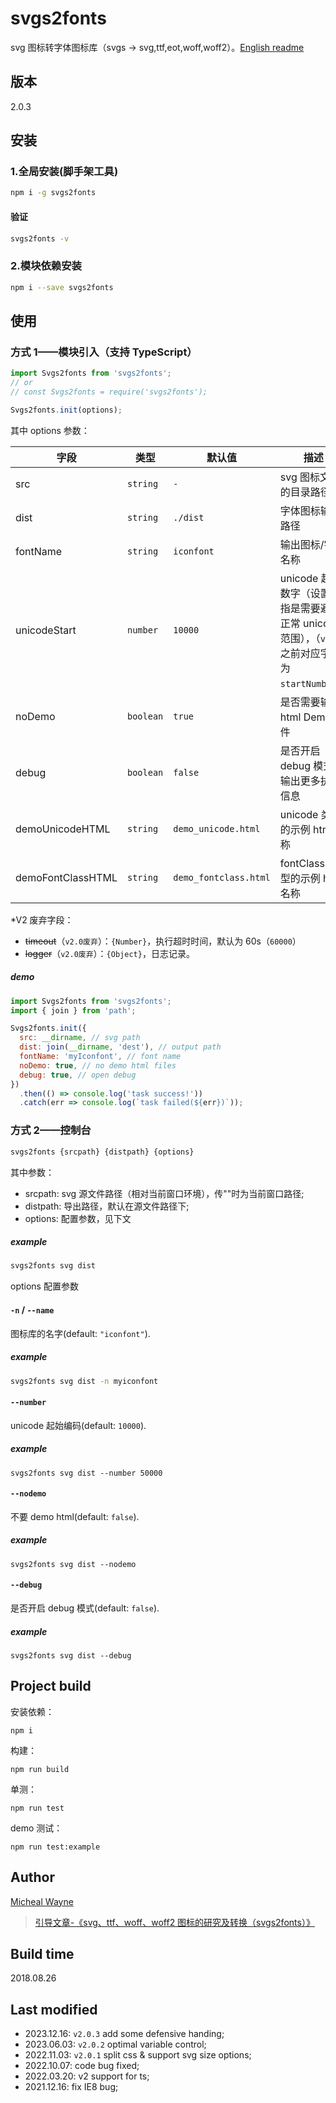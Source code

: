 # svgs2fonts

svg 图标转字体图标库（svgs -> svg,ttf,eot,woff,woff2）。[English readme](./README-en.md)

## 版本

2.0.3

## 安装

### 1.全局安装(脚手架工具)

```sh
npm i -g svgs2fonts
```

#### 验证

```sh
svgs2fonts -v
```

### 2.模块依赖安装

```sh
npm i --save svgs2fonts
```

## 使用

### 方式 1——模块引入（支持 TypeScript）

```js
import Svgs2fonts from 'svgs2fonts';
// or
// const Svgs2fonts = require('svgs2fonts');

Svgs2fonts.init(options);
```

其中 options 参数：

| 字段              | 类型      | 默认值                | 描述                                                                                           |
| ----------------- | --------- | --------------------- | ---------------------------------------------------------------------------------------------- |
| src               | `string`  | `-`                   | svg 图标文件的目录路径                                                                         |
| dist              | `string`  | `./dist`              | 字体图标输出路径                                                                               |
| fontName          | `string`  | `iconfont`            | 输出图标/字体名称                                                                              |
| unicodeStart      | `number`  | `10000`               | unicode 起始数字（设置此指是需要避开正常 unicode 范围），（`v2.0`之前对应字段为`startNumber`） |
| noDemo            | `boolean` | `true`                | 是否需要输出 html Demo 文件                                                                    |
| debug             | `boolean` | `false`               | 是否开启 debug 模式以输出更多执行信息                                                          |
| demoUnicodeHTML   | `string`  | `demo_unicode.html`   | unicode 类型的示例 html 名称                                                                   |
| demoFontClassHTML | `string`  | `demo_fontclass.html` | fontClass 类型的示例 html 名称                                                                 |

\*V2 废弃字段：

- ~~timeout~~（`v2.0废弃`）：`{Number}`，执行超时时间，默认为 60s（`60000`）
- ~~logger~~（`v2.0废弃`）：`{Object}`，日志记录。

##### demo

```js
import Svgs2fonts from 'svgs2fonts';
import { join } from 'path';

Svgs2fonts.init({
  src: __dirname, // svg path
  dist: join(__dirname, 'dest'), // output path
  fontName: 'myIconfont', // font name
  noDemo: true, // no demo html files
  debug: true, // open debug
})
  .then(() => console.log('task success!'))
  .catch(err => console.log(`task failed(${err})`));
```

### 方式 2——控制台

```sh
svgs2fonts {srcpath} {distpath} {options}
```

其中参数：

- srcpath: svg 源文件路径（相对当前窗口环境），传""时为当前窗口路径;
- distpath: 导出路径，默认在源文件路径下;
- options: 配置参数，见下文

##### example

```sh
svgs2fonts svg dist
```

options 配置参数

#### `-n` / `--name`

图标库的名字(default: `"iconfont"`).

##### example

```sh
svgs2fonts svg dist -n myiconfont
```

#### `--number`

unicode 起始编码(default: `10000`).

##### example

```
svgs2fonts svg dist --number 50000
```

#### `--nodemo`

不要 demo html(default: `false`).

##### example

```
svgs2fonts svg dist --nodemo
```

#### `--debug`

是否开启 debug 模式(default: `false`).

##### example

```
svgs2fonts svg dist --debug
```

## Project build

安装依赖：

```
npm i
```

构建：

```
npm run build
```

单测：

```
npm run test
```

demo 测试：

```
npm run test:example
```

## Author

[Micheal Wayne](mailto:michealwayne@163.com)

> [引导文章-《svg、ttf、woff、woff2 图标的研究及转换（svgs2fonts）》](http://blog.michealwayne.cn/2018/07/26/notes/%E3%80%90%E7%AC%94%E8%AE%B0%E3%80%91%E7%94%B1iconfont%E5%BC%95%E8%B5%B7%E7%9A%84svg%E3%80%81ttf%E3%80%81woff%E3%80%81woff2%E5%9B%BE%E6%A0%87%E7%9A%84%E7%A0%94%E7%A9%B6%E5%8F%8A%E5%85%B6%E8%BD%AC%E6%8D%A2/)

## Build time

2018.08.26

## Last modified

- 2023.12.16: `v2.0.3` add some defensive handing;
- 2023.06.03: `v2.0.2` optimal variable control;
- 2022.11.03: `v2.0.1` split css & support svg size options;
- 2022.10.07: code bug fixed;
- 2022.03.20: v2 support for ts;
- 2021.12.16: fix IE8 bug;
